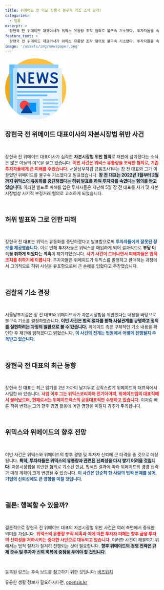 ```yaml
---
title: 위메이드 전 대표 장현국 불구속 기소 소식 공개!
categories:
  - 법률
excerpt: >
  장현국 전 위메이드 대표이사가 위믹스 유통량 조작 혐의로 불구속 기소됐다. 투자자들을 속여 부당 이득을 취한 혐의를 받는 그는 사임 후에도 논란의 중심에 서 있다. 과연 그의 운명은?
feature_text: >
  장현국 전 위메이드 대표이사가 위믹스 유통량 조작 혐의로 불구속 기소됐다. 투자자들을 속여 부당 이득을 취한 혐의를 받는 그는 사임 후에도 논란의 중심에 서 있다. 과연 그의 운명은?
image: '/assets/img/newspaper.png'
---
```


<p><img src="/assets/img/newspaper.png" alt="kimp 속보" /></p>

<h2 data-ke-size="size26">장현국 전 위메이드 대표이사의 자본시장법 위반 사건</h2>

<p data-ke-size="size16">&nbsp;</p>

<p>장현국 전 위메이드 대표이사가 심각한 <strong>자본시장법 위반 혐의</strong>로 재판에 넘겨졌다는 소식은 많은 이들의 이목을 끌고 있습니다. <b><span style="color: #ee2323;">이번 사건은 위믹스 유통량을 조작한 혐의로, 기존 투자자들에게 큰 피해를 주었습니다.</span></b> 서울남부지검 금융조사1부는 장 전 대표와 그가 이끌었던 위메이드를 불구속 기소했다고 발표했습니다. <b><span style="background-color: #21538527;">장 전 대표는 2022년 1월부터 2월까지 위믹스의 유동화를 중단하겠다는 허위 발표를 하여 투자자를 속였다는 혐의를 받고 있습니다.</span></b> 이러한 발표로 피해를 입은 투자자들은 지난해 5월 장 전 대표를 사기 및 자본시장법상 사기적 부정거래 혐의로 고소하게 되었습니다.</p>

<p data-ke-size="size16">&nbsp;</p>

<h2 data-ke-size="size26">허위 발표와 그로 인한 피해</h2>

<p data-ke-size="size16">&nbsp;</p>

<p>장현국 전 대표는 위믹스 유동화를 중단하겠다고 발표함으로써 <b><span style="color: #1a5490;">투자자들에게 잘못된 정보를 제공했습니다.</span></b> 이로 인해 투자자들은 위믹스를 매입하게 되어 결과적으로 <strong>부당 이득을 취하게 되었다는 의혹</strong>이 제기되었습니다. <b><span style="color: #ee2323;">사기 사건이 드러나면서 피해자들은 법적 조치를 취하기에 이릅니다.</span></b> 투자자들은 위메이드가 위믹스를 발행하고 판매하는 과정에서 고의적으로 허위 사실을 유포함으로써 큰 손해를 입혔다고 주장했습니다.</p>

<p data-ke-size="size16">&nbsp;</p>

<h2 data-ke-size="size26">검찰의 기소 결정</h2>

<p data-ke-size="size16">&nbsp;</p>

<p>서울남부지검은 장 전 대표와 위메이드사가 자본시장법을 위반했다는 내용을 바탕으로 불구속 기소를 결정하였습니다. <b><span style="background-color: #21538527;">이번 사건은 법적 절차를 통해 사실관계를 규명하고 정의를 실현하려는 과정의 일환으로 볼 수 있습니다.</span></b> 위메이드 측은 구체적인 기소 내용을 확인한 후 재판에 임하겠다고 밝혔습니다. <b><span style="color: #1a5490;">이 사건의 전개는 법원에서 어떻게 진행될지 주목받고 있습니다.</span></b></p>

<p data-ke-size="size16">&nbsp;</p>

<h2 data-ke-size="size26">장현국 전 대표의 최근 동향</h2>

<p data-ke-size="size16">&nbsp;</p>

<p>장현국 전 대표는 최근 임기를 2년 가까이 남겨두고 갑작스럽게 위메이드의 대표직에서 사임한 바 있습니다. <b><span style="color: #ee2323;">사임 이후 그는 위믹스코리아와 전기아이피, 위메이드엠의 대표직에서 물러났으며, 현재로서는 위메이드맥스의 공동대표직만 수행하고 있습니다.</span></b> 이처럼 빠른 직위 변화는 그의 향후 경영 활동에 어떤 영향을 미칠지 귀추가 주목됩니다.</p>

<p data-ke-size="size16">&nbsp;</p>

<h2 data-ke-size="size26">위믹스와 위메이드의 향후 전망</h2>

<p data-ke-size="size16">&nbsp;</p>

<p>이번 사건은 위믹스와 위메이드의 향후 경영 및 투자자 신뢰에 큰 타격을 줄 것으로 예상됩니다. <b><span style="background-color: #21538527;">특히, 투자자들은 위믹스의 유통량과 관련된 신뢰성을 다시 쌓기 어려울 것입니다.</span></b> 자본시장법을 위반한 혐의로 기소된 만큼, 법적인 결과에 따라 위메이드의 경영 전략과 미래 계획이 크게 변경될 수 있습니다. <b><span style="color: #1a5490;">이 사건은 단순히 한 사람의 법적 문제를 넘어, 기업의 신뢰성에도 큰 영향을 미칠 것입니다.</span></b></p>

<p data-ke-size="size16">&nbsp;</p>

<h2 data-ke-size="size26">결론: 행복할 수 있을까?</h2>

<p data-ke-size="size16">&nbsp;</p>

<p>결론적으로 장현국 전 위메이드 대표의 자본시장법 위반 사건은 여러 측면에서 중요한 의미를 가집니다. <b><span style="color: #ee2323;">위믹스의 유통량 조작 의혹과 이에 따른 투자자 피해는 향후 금융 투자의 신뢰성을 저하시키는 중대한 사안으로 대두되고 있습니다.</span></b> 이러한 사건이 해결되기 위해서는 법적 절차가 철저히 진행되는 것이 필요합니다. <b><span style="background-color: #21538527;">향후 위메이드의 경영 전략은 규제 준수 및 투자자 신뢰 회복에 중점을 두어야 할 것입니다.</span></b> </p>

<p data-ke-size="size16">&nbsp;</p>

<p>등록된 링크는 후속 보도를 참고하기 위한 것입니다: <a href="https://www.bizwatch.co.kr">비즈워치</a></p>
유용한 생활 정보가 필요하시다면, <a href="https://opensis.kr" rel="dofollow">opensis.kr</a>


